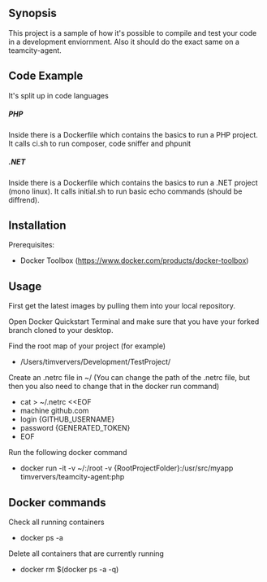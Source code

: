 ## Synopsis

This project is a sample of how it's possible to compile and test your code in a development enviornment. Also it should do the exact same on a teamcity-agent.

## Code Example

It's split up in code languages

##### PHP
 Inside there is a Dockerfile which contains the basics to run a PHP project. It calls ci.sh to run composer, code sniffer and phpunit

##### .NET

Inside there is a Dockerfile which contains the basics to run a .NET project (mono linux). It calls initial.sh to run basic echo commands (should be diffrend).

## Installation

Prerequisites:
- Docker Toolbox (https://www.docker.com/products/docker-toolbox)

## Usage

First get the latest images by pulling them into your local repository.

Open Docker Quickstart Terminal and make sure that you have your forked branch cloned to your desktop.

Find the root map of your project (for example) 
- /Users/timververs/Development/TestProject/

Create an .netrc file in ~/ (You can change the path of the .netrc file, but then you also need to change that in the docker run command)
- cat > ~/.netrc <<EOF
- machine github.com
- login {GITHUB_USERNAME}
- password {GENERATED_TOKEN}
- EOF

Run the following docker command
- docker run -it -v ~/:/root -v {RootProjectFolder}:/usr/src/myapp timververs/teamcity-agent:php

## Docker commands
Check all running containers
- docker ps -a

Delete all containers that are currently running
- docker rm $(docker ps -a -q)

